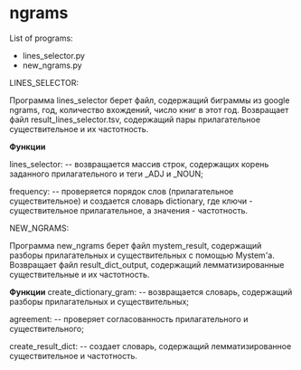 # ngrams

List of programs:
* lines_selector.py
* new_ngrams.py

LINES_SELECTOR:

Программа lines_selector берет файл, содержащий биграммы из google ngrams, год, количество вхождений, число книг в этот год. Возвращает файл result_lines_selector.tsv, содержащий пары прилагательное существительное и их частотность.

<b>Функции</b>

lines_selector: -- возвращается массив строк, содержащих корень заданного прилагательного и теги _ADJ и _NOUN;

frequency: -- проверяется порядок слов (прилагательное существительное) и создается словарь dictionary, где ключи - существительное прилагательное, а значения - частотность.


NEW_NGRAMS:

Программа new_ngrams берет файл mystem_result, содержащий разборы прилагательных и существительных с помощью Mystem'а. Возвращает файл result_dict_output, содержащий лемматизированные существительные и их частотность.

<b>Функции</b>
create_dictionary_gram: -- возвращается словарь, содержащий разборы прилагательных и существительных;

agreement: -- проверяет согласованность прилагательного и существительного;

create_result_dict: -- создает словарь, содержащий лемматизированное существительное и частотность.


